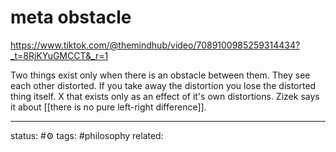 # meta obstacle 
https://www.tiktok.com/@themindhub/video/7089100985259314434?_t=8RjKYuGMCCT&_r=1

Two things exist only when there is an obstacle between them.
They see each other distorted. If you take away the distortion you lose the distorted thing itself.
X that exists only as an effect of it's own distortions.
Zizek says it about [[there is no pure left-right difference]].

---
status: #⚙️ 
tags: #philosophy 
related: 
